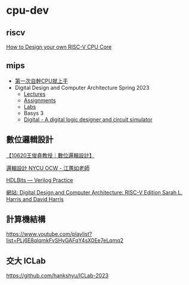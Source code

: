 # cpu-dev

## riscv
[How to Design your own RISC-V CPU Core](https://medium.com/programmatic/how-to-design-a-risc-v-processor-12388e1163c)

## mips

- [第一次自幹CPU就上手](https://github.com/GundamBox/DIY_OpenMIPS)
- Digital Design and Computer Architecture Spring 2023
  - [Lectures](https://safari.ethz.ch/digitaltechnik/spring2023/doku.php?id=schedule)
  - [Assignments](https://safari.ethz.ch/digitaltechnik/spring2023/doku.php?id=homeworks)
  - [Labs](https://safari.ethz.ch/digitaltechnik/spring2023/doku.php?id=labs)
  - Basys 3
  - [Digital - A digital logic designer and circuit simulator](https://github.com/hneemann/Digital)

## 數位邏輯設計
[【10620王俊堯教授｜數位邏輯設計】](https://www.youtube.com/playlist?list=PLS0SUwlYe8czJbz5-sRtbuTleObQE9mOa)

[邏輯設計 NYCU OCW - 江蕙如老師](https://www.youtube.com/playlist?list=PLj6E8qlqmkFuO3Fy2TAswX05PgaV3HsvF)

[HDLBits — Verilog Practice](https://hdlbits.01xz.net/wiki/Main_Page)

[網站: Digital Design and Computer Architecture: RISC-V Edition Sarah L. Harris and David Harris](https://pages.hmc.edu/harris/ddca/ddcarv.html)



## 計算機結構

https://www.youtube.com/playlist?list=PLj6E8qlqmkFvSHyGAFqY4sX0Ee7eLqmq2


## 交大 ICLab
https://github.com/hankshyu/ICLab-2023
